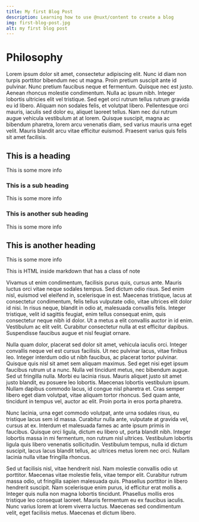 ```yaml
---
title: My first Blog Post
description: Learning how to use @nuxt/content to create a blog
img: first-blog-post.jpg
alt: my first blog post
---
```


# Philosophy

Lorem ipsum dolor sit amet, consectetur adipiscing elit. Nunc id diam non turpis porttitor bibendum nec ut magna. Proin pretium suscipit ante id pulvinar. Nunc pretium faucibus neque et fermentum. Quisque nec est justo. Aenean rhoncus molestie condimentum. Nulla ac ipsum nibh. Integer lobortis ultricies elit vel tristique. Sed eget orci rutrum tellus rutrum gravida eu id libero. Aliquam non sodales felis, et volutpat libero. Pellentesque orci mauris, iaculis sed dolor eu, aliquet laoreet tellus. Nam nec dui rutrum augue vehicula vestibulum at at lorem. Quisque suscipit, magna ac bibendum pharetra, lorem arcu venenatis diam, sed varius mauris urna eget velit. Mauris blandit arcu vitae efficitur euismod. Praesent varius quis felis sit amet facilisis.

<info-box>
  <template #info-box>
    This is a vue component inside markdown using slots
  </template>
</info-box>

## This is a heading

This is some more info

### This is a sub heading

This is some more info

### This is another sub heading

This is some more info

## This is another heading

This is some more info

<div class="bg-blue-500 text-white p-4 mb-4">
  This is HTML inside markdown that has a class of note
</div>

Vivamus ut enim condimentum, facilisis purus quis, cursus ante. Mauris luctus orci vitae neque sodales tempus. Sed dictum odio risus. Sed enim nisl, euismod vel eleifend in, scelerisque in est. Maecenas tristique, lacus at consectetur condimentum, felis tellus vulputate odio, vitae ultrices elit dolor id nisi. In risus neque, blandit in odio at, malesuada convallis felis. Integer tristique, velit id sagittis feugiat, enim tellus consequat enim, quis consectetur neque nibh id dolor. Ut a metus a elit convallis auctor in id enim. Vestibulum ac elit velit. Curabitur consectetur nulla at est efficitur dapibus. Suspendisse faucibus augue et nisl feugiat ornare.

Nulla quam dolor, placerat sed dolor sit amet, vehicula iaculis orci. Integer convallis neque vel est cursus facilisis. Ut nec pulvinar lacus, vitae finibus leo. Integer interdum odio ut nibh faucibus, ac placerat tortor pulvinar. Quisque quis nisl sit amet sem aliquam maximus. Sed eget nisi eget ipsum faucibus rutrum ut a nunc. Nulla vel tincidunt metus, nec bibendum augue. Sed ut fringilla nulla. Morbi eu lacinia risus. Mauris aliquet justo sit amet justo blandit, eu posuere leo lobortis. Maecenas lobortis vestibulum ipsum. Nullam dapibus commodo lacus, id congue nisl pharetra et. Cras semper libero eget diam volutpat, vitae aliquam tortor rhoncus. Sed quam ante, tincidunt in tempus vel, auctor ac elit. Proin porta in eros porta pharetra.

Nunc lacinia, urna eget commodo volutpat, ante urna sodales risus, eu tristique lacus sem id massa. Curabitur nulla ante, vulputate at gravida vel, cursus at ex. Interdum et malesuada fames ac ante ipsum primis in faucibus. Quisque orci ligula, dictum eu libero ut, porta blandit nibh. Integer lobortis massa in mi fermentum, non rutrum nisl ultrices. Vestibulum lobortis ligula quis libero venenatis sollicitudin. Vestibulum tempus, nulla id dictum suscipit, lacus lacus blandit tellus, ac ultrices metus lorem nec orci. Nullam lacinia nulla vitae fringilla rhoncus.

Sed ut facilisis nisl, vitae hendrerit nisl. Nam molestie convallis odio ut porttitor. Maecenas vitae molestie felis, vitae tempor elit. Curabitur rutrum massa odio, ut fringilla sapien malesuada quis. Phasellus porttitor in libero hendrerit suscipit. Nam scelerisque enim purus, id efficitur erat mollis a. Integer quis nulla non magna lobortis tincidunt. Phasellus mollis eros tristique leo consequat laoreet. Mauris fermentum eu ex faucibus iaculis. Nunc varius lorem at lorem viverra luctus. Maecenas sed condimentum velit, eget facilisis metus. Maecenas et dictum libero.
